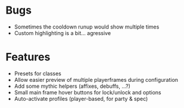 # Bugs

* Sometimes the cooldown runup would show multiple times
* Custom highlighting is a bit... agressive

# Features

* Presets for classes
* Allow easier preview of multiple playerframes during configuration
* Add some mythic helpers (affixes, debuffs, ...?)
* Small main frame hover buttons for lock/unlock and options
* Auto-activate profiles (player-based, for party & spec)